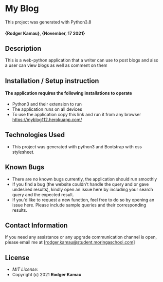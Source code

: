 # My Blog

This project was generated with Python3.8
[](https://github.com/Mnubi/My-Blog.git)
#### {Rodger Kamau}, {November, 17 2021}

## Description
This is a web-python application that a writer can use to post blogs and also a user can view blogs as well as comment on them

## Installation / Setup instruction

#### The application requires the following installations to operate 
* Python3 and their extension to run
* The application runs on all devices
* To use the application copy this link and run it from any browser https://myblog112.herokuapp.com/

## Technologies Used

* This project was generated with python3 and Bootstrap with css stylesheet.

## Known Bugs
* There are no known bugs currently, the application should run smoothly
* If you find a bug (the website couldn't handle the query and or gave undesired results), kindly open an issue here by including your search query and the expected result.
* If you'd like to request a new function, feel free to do so by opening an issue here. Please include sample queries and their corresponding results.

## Contact Information 

If you need any assistance or any upgrade communication channel is open, please email me at [rodger.kamau@student.moringaschool.com]

## License
* *MIT License:*
* Copyright (c) 2021 **Rodger Kamau**
